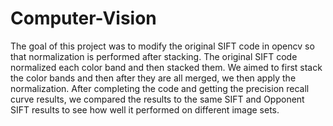 # Computer-Vision

The goal of this project was to modify the original SIFT code in opencv so that normalization is performed after stacking.
The original SIFT code normalized each color band and then stacked them.  We aimed to first stack the color bands and then 
after they are all merged, we then apply the normalization.  After completing the code and getting the precision recall 
curve results, we compared the results to the same SIFT and Opponent SIFT results to see how well it performed on different 
image sets.

